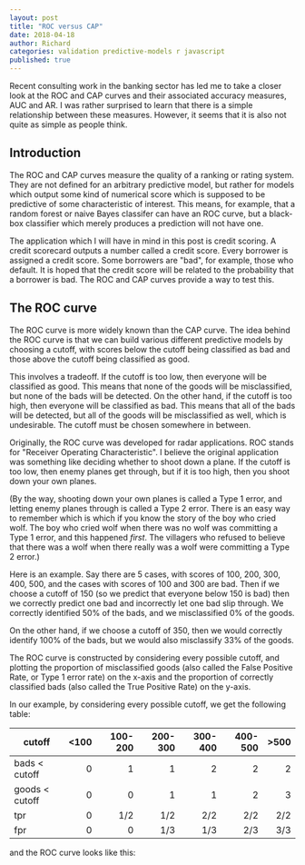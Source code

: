 ```yaml
---
layout: post
title: "ROC versus CAP"
date: 2018-04-18
author: Richard
categories: validation predictive-models r javascript
published: true
---
```

Recent consulting work in the banking sector has led me to take a closer look at the ROC and CAP curves and their associated accuracy measures, AUC and AR. I was rather surprised to learn that there is a simple relationship between these measures. However, it seems that it is also not quite as simple as people think.

## Introduction

The ROC and CAP curves measure the quality of a ranking or rating system. They are not defined for an arbitrary predictive model, but rather for models which output some kind of numerical score which is supposed to be predictive of some characteristic of interest. This means, for example, that a random forest or naive Bayes classifer can have an ROC curve, but a black-box classifier which merely produces a prediction will not have one.

The application which I will have in mind in this post is credit scoring. A credit scorecard outputs a number called a credit score. Every borrower is assigned a credit score. Some borrowers are "bad", for example, those who default. It is hoped that the credit score will be related to the probability that a borrower is bad. The ROC and CAP curves provide a way to test this.

## The ROC curve

The ROC curve is more widely known than the CAP curve. The idea behind the ROC curve is that we can build various different predictive models by choosing a cutoff, with scores below the cutoff being classified as bad and those above the cutoff being classified as good.

This involves a tradeoff. If the cutoff is too low, then everyone will be classified as good. This means that none of the goods will be misclassified, but none of the bads will be detected. On the other hand, if the cutoff is too high, then everyone will be classified as bad. This means that all of the bads will be detected, but all of the goods will be misclassified as well, which is undesirable. The cutoff must be chosen somewhere in between.

Originally, the ROC curve was developed for radar applications. ROC stands for "Receiver Operating Characteristic". I believe the original application was something like deciding whether to shoot down a plane. If the cutoff is too low, then enemy planes get through, but if it is too high, then you shoot down your own planes.

(By the way, shooting down your own planes is called a Type 1 error, and letting enemy planes through is called a Type 2 error. There is an easy way to remember which is which if you know the story of the boy who cried wolf. The boy who cried wolf when there was no wolf was committing a Type 1 error, and this happened *first*. The villagers who refused to believe that there was a wolf when there really was a wolf were committing a Type 2 error.)

Here is an example. Say there are 5 cases, with scores of 100, 200, 300, 400, 500, and the cases with scores of 100 and 300 are bad. Then if we choose a cutoff of 150 (so we predict that everyone below 150 is bad) then we correctly predict one bad and incorrectly let one bad slip through. We correctly identified 50% of the bads, and we misclassified 0% of the goods.

On the other hand, if we choose a cutoff of 350, then we would correctly identify 100% of the bads, but we would also misclassify 33% of the goods. 

The ROC curve is constructed by considering every possible cutoff, and plotting the proportion of misclassified goods (also called the False Positive Rate, or Type 1 error rate) on the x-axis and the proportion of correctly classified bads (also called the True Positive Rate) on the y-axis.

In our example, by considering every possible cutoff, we get the following table:

| cutoff         | <100 | 100-200 | 200-300 | 300-400 | 400-500 | >500 |
|----------------|-----:|--------:|--------:|--------:|--------:|-----:|
|  bads < cutoff |    0 |       1 |       1 |       2 |       2 |    2 |
| goods < cutoff |    0 |       0 |       1 |       1 |       2 |    3 |
| tpr            |    0 |     1/2 |     1/2 |     2/2 |     2/2 |  2/2 |
| fpr            |    0 |       0 |     1/3 |     1/3 |     2/3 |  3/3 |

and the ROC curve looks like this:

<canvas id="theCanvas" height="300 + 10*2" width="300 + 10*2"></canvas>

<script type="text/javascript">
  var theCanvas = document.getElementById("theCanvas");
  var ctx = theCanvas.getContext("2d");
  var n = 100;var scores = [];for (var i=1;i< n+1;i++){scores.push(i);}var defaults = [];var nonDefaults = [];var goods = 0;var bads = 0;for (var i=1; i<n+1; i++){var defaultProb = Math.random(); defaults.push(defaultProb < Math.exp(-0.02*Math.pow(scores[i-1], 1.1)) ? 1 : 0); if (defaults[i-1] > 0){     bads += 1;  nonDefaults.push(0); } else {     goods += 1;  nonDefaults.push(1);    }}
// ROC curve
  cumDefaults = [defaults[0]];for (i=1; i<n; i++){    cumDefaults.push(cumDefaults[i-1] + defaults[i]);}ROCy = [0];for (i=0; i<n; i++){    ROCy.push(cumDefaults[i]/bads);}console.log(ROCy);
cumNonDefaults = [nonDefaults[0]];for (i=1; i<n; i++){    cumNonDefaults.push(cumNonDefaults[i-1] + nonDefaults[i]);}ROCx = [0];for (i=0; i<n; i++){    ROCx.push(cumNonDefaults[i]/goods);}console.log(ROCx);
var CAPx = [0];for (i=1; i<n+1; i++){    CAPx.push(i/n);}var CAPy = ROCy;
var w = theCanvas.width - 20;var h = theCanvas.height - 20;
for (i=0; i<n; i++){    ctx.beginPath();    ctx.moveTo(10 + ROCx[i]*w, 10 + h - ROCy[i]*h); //ctx.lineTo(10 + ROCx[i]*w, 10 + h - ROCy[i+1]*h); ctx.lineTo(10 + ROCx[i+1]*w, 10 + h - ROCy[i+1]*h); ctx.lineWidth=3; ctx.stroke();}
ctx.strokeStyle="green";for (i=0; i<n; i++){    ctx.beginPath();    ctx.moveTo(10 + CAPx[i]*w, 10 + h - CAPy[i]*h); //ctx.lineTo(10 + CAPx[i]*w, 10 + h - CAPy[i+1]*h); ctx.lineTo(10 + CAPx[i+1]*w, 10 + h - CAPy[i+1]*h); ctx.lineWidth=3; ctx.stroke();}
var id = setInterval("frame()", 10);var delta = 0.01;var t = 1;var t2 = 1;var frame = function(){    ctx.strokeStyle="black";     ctx.clearRect(0,0,w+20,h+20); ctx.beginPath(); ctx.moveTo(10, h+10); ctx.lineTo(10+w, h+10); ctx.lineWidth = 1; ctx.stroke();  ctx.beginPath(); ctx.moveTo(10, h+10); ctx.lineTo(10, 10); ctx.lineWidth = 1; ctx.stroke();   ctx.strokeStyle="green";    for (i=0; i<n; i++){     t2 = (t <= 0 ? 0 : t)  ctx.strokeStyle = (t <= 0 ? "black" : "green");        ctx.beginPath();        ctx.moveTo(10 + (t2*CAPx[i] + (1-t2)*ROCx[i])*w, 10 + h - (t2*CAPy[i]+(1-t2)*ROCy[i])*h);     ctx.lineTo(10 + (t2*CAPx[i+1] + (1-t2)*ROCx[i+1])*w, 10 + h - (t2*CAPy[i+1]+(1-t2)*ROCy[i+1])*h);     ctx.lineWidth=3;     ctx.stroke();    } t -= delta; if (t <= -1){     t=1;  clearInterval(id);  id = setInterval("frame()", 10); }</script>
